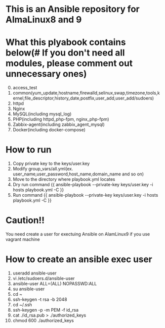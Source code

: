 # This is an Ansible repository for AlmaLinux8 and 9

# What this plyabook contains below(# If you don't need all modules, please comment out unnecessary ones)
0. access_test
1. common(yum_update,hostname,firewalld,selinux,swap,timezone,tools,kernel,file_descriptor,history_date,postfix,user_add,user_add/sudoers) 
2. httpd
3. Nginx
4. MySQL(including mysql_log)
5. PHP(including httpd_php-fpm, nginx_php-fpm)
6. Zabbix-agent(including zabbix_agent_mysql)
7. Docker(including docker-compose)

# How to run
1. Copy private key to the keys/user.key
2. Modify group_vars/all.yml(ex. user_name,user_password,host_name,domain_name and so on)
3. Move to the directory where playbook.yml locates
3. Dry run command {{ ansible-playbook --private-key keys/user.key -i hosts playbook.yml -C }}
4. Run command {{ ansible-playbook --private-key keys/user.key -i hosts playbook.yml -C }}

# Caution!!
You need create a user for exectuing Ansible on AlamLinux9 if you use vagrant machine

# How to create an ansible exec user
1. useradd ansible-user
2. vi /etc/sudoers.d/ansible-user
3. ansible-user ALL=(ALL) NOPASSWD:ALL
4. su ansible-user
5. cd ~
6. ssh-keygen -t rsa -b 2048
7. cd ~/.ssh
8. ssh-keygen -p -m PEM -f id_rsa
9. cat ./id_rsa.pub > ./authorized_keys
10. chmod 600 ./authorized_keys
